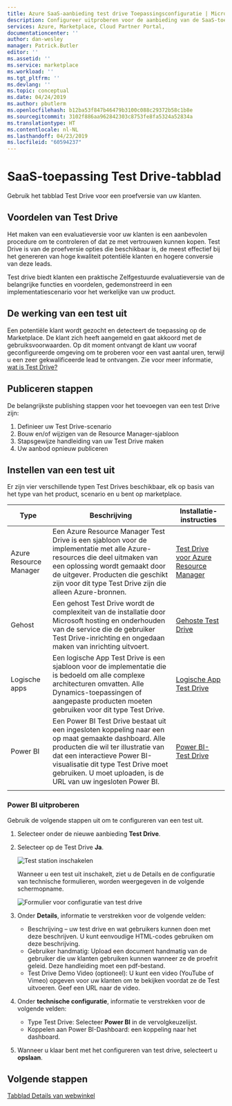 ```yaml
---
title: Azure SaaS-aanbieding test drive Toepassingsconfiguratie | Microsoft Docs
description: Configureer uitproberen voor de aanbieding van de SaaS-toepassing op Azure Marketplace.
services: Azure, Marketplace, Cloud Partner Portal,
documentationcenter: ''
author: dan-wesley
manager: Patrick.Butler
editor: ''
ms.assetid: ''
ms.service: marketplace
ms.workload: ''
ms.tgt_pltfrm: ''
ms.devlang: ''
ms.topic: conceptual
ms.date: 04/24/2019
ms.author: pbutlerm
ms.openlocfilehash: b12ba53f847b46479b3100c088c29372b58c1b8e
ms.sourcegitcommit: 3102f886aa962842303c8753fe8fa5324a52834a
ms.translationtype: HT
ms.contentlocale: nl-NL
ms.lasthandoff: 04/23/2019
ms.locfileid: "60594237"
---
```

# <a name="saas-application-test-drive-tab"></a>SaaS-toepassing Test Drive-tabblad

Gebruik het tabblad Test Drive voor een proefversie van uw klanten.

## <a name="test-drive-benefits"></a>Voordelen van Test Drive

Het maken van een evaluatieversie voor uw klanten is een aanbevolen procedure om te controleren of dat ze met vertrouwen kunnen kopen. Test Drive is van de proefversie opties die beschikbaar is, de meest effectief bij het genereren van hoge kwaliteit potentiële klanten en hogere conversie van deze leads.

Test drive biedt klanten een praktische Zelfgestuurde evaluatieversie van de belangrijke functies en voordelen, gedemonstreerd in een implementatiescenario voor het werkelijke van uw product.


## <a name="how-a-test-drive-works"></a>De werking van een test uit

Een potentiële klant wordt gezocht en detecteert de toepassing op de Marketplace. De klant zich heeft aangemeld en gaat akkoord met de gebruiksvoorwaarden. Op dit moment ontvangt de klant uw vooraf geconfigureerde omgeving om te proberen voor een vast aantal uren, terwijl u een zeer gekwalificeerde lead te ontvangen. Zie voor meer informatie, [wat is Test Drive?](https://docs.microsoft.com/azure/marketplace/cloud-partner-portal/test-drive/what-is-test-drive)


## <a name="publishing-steps"></a>Publiceren stappen

De belangrijkste publishing stappen voor het toevoegen van een test Drive zijn:

1. Definieer uw Test Drive-scenario
2. Bouw en/of wijzigen van de Resource Manager-sjabloon
3. Stapsgewijze handleiding van uw Test Drive maken
4. Uw aanbod opnieuw publiceren


## <a name="setting-up-a-test-drive"></a>Instellen van een test uit

Er zijn vier verschillende typen Test Drives beschikbaar, elk op basis van het type van het product, scenario en u bent op marketplace.

|  **Type**          |  **Beschrijving**  |  **Installatie-instructies**  |
|  ---------------   |  ---------------  |  ---------------  |
|     Azure Resource Manager               |    Een Azure Resource Manager Test Drive is een sjabloon voor de implementatie met alle Azure-resources die deel uitmaken van een oplossing wordt gemaakt door de uitgever. Producten die geschikt zijn voor dit type Test Drive zijn die alleen Azure-bronnen.               |       [Test Drive voor Azure Resource Manager](https://docs.microsoft.com/azure/marketplace/cloud-partner-portal/test-drive/azure-resource-manager-test-drive)            |
|       Gehost             |       Een gehost Test Drive wordt de complexiteit van de installatie door Microsoft hosting en onderhouden van de service die de gebruiker Test Drive-inrichting en ongedaan maken van inrichting uitvoert.             |         [Gehoste Test Drive](https://docs.microsoft.com/azure/marketplace/cloud-partner-portal/test-drive/hosted-test-drive)          |
|      Logische apps              |       Een logische App Test Drive is een sjabloon voor de implementatie die is bedoeld om alle complexe architecturen omvatten. Alle Dynamics-toepassingen of aangepaste producten moeten gebruiken voor dit type Test Drive.            |      [Logische App Test Drive](https://docs.microsoft.com/azure/marketplace/cloud-partner-portal/test-drive/logic-app-test-drive)             |
|       Power BI             |         Een Power BI Test Drive bestaat uit een ingesloten koppeling naar een op maat gemaakte dashboard. Alle producten die wil ter illustratie van dat een interactieve Power BI-visualisatie dit type Test Drive moet gebruiken. U moet uploaden, is de URL van uw ingesloten Power BI.          |        [Power BI-Test Drive](#power-bi-test-drive)           |
|   |   |   |


### <a name="power-bi-test-drive"></a>Power BI uitproberen

Gebruik de volgende stappen uit om te configureren van een test uit.

1. Selecteer onder de nieuwe aanbieding **Test Drive**.
2. Selecteer op de Test Drive **Ja**.

   ![Test station inschakelen](./media/saas-enable-test-drive.png)

   Wanneer u een test uit inschakelt, ziet u de Details en de configuratie van technische formulieren, worden weergegeven in de volgende schermopname.

   ![Formulier voor configuratie van test drive](./media/saas-test-drive-yes.png)

3. Onder **Details**, informatie te verstrekken voor de volgende velden:
  
   - Beschrijving – uw test drive en wat gebruikers kunnen doen met deze beschrijven. U kunt eenvoudige HTML-codes gebruiken om deze beschrijving.
   - Gebruiker handmatig: Upload een document handmatig van de gebruiker die uw klanten gebruiken kunnen wanneer ze de proefrit geleid. Deze handleiding moet een pdf-bestand.
   - Test Drive Demo Video (optioneel): U kunt een video (YouTube of Vimeo) opgeven voor uw klanten om te bekijken voordat ze de Test uitvoeren. Geef een URL naar de video.

4. Onder **technische configuratie**, informatie te verstrekken voor de volgende velden:

   - Type Test Drive: Selecteer **Power BI** in de vervolgkeuzelijst.
   - Koppelen aan Power BI-Dashboard: een koppeling naar het dashboard.

5. Wanneer u klaar bent met het configureren van test drive, selecteert u **opslaan**.


## <a name="next-steps"></a>Volgende stappen

[Tabblad Details van webwinkel](./cpp-storefront-tab.md)
